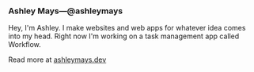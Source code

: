 ### Ashley Mays&mdash;@ashleymays

Hey, I'm Ashley. I make websites and web apps for whatever idea comes into my head. Right now I'm working on a task management app called Workflow.

Read more at <a href="https://ashleymays.dev">ashleymays.dev</a>
